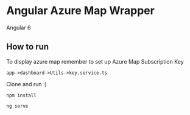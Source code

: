 # Angular Azure Map Wrapper

Angular 6

## How to run
To display azure map remember to set up Azure Map Subscription Key
```
app->dashboard->Utils->key.service.ts
```

Clone and run :)

```
npm install
```
```
ng serve
```

